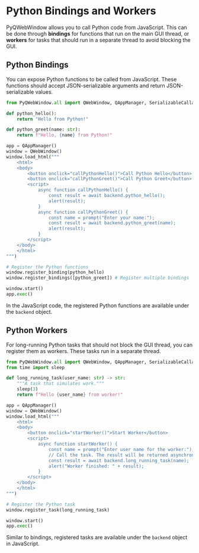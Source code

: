 # Python Bindings and Workers

PyQWebWindow allows you to call Python code from JavaScript. This can be done through **bindings** for functions that run on the main GUI thread, or **workers** for tasks that should run in a separate thread to avoid blocking the GUI.

## Python Bindings

You can expose Python functions to be called from JavaScript. These functions should accept JSON-serializable arguments and return JSON-serializable values.

```python
from PyQWebWindow.all import QWebWindow, QAppManager, SerializableCallable

def python_hello():
    return "Hello from Python!"

def python_greet(name: str):
    return f"Hello, {name} from Python!"

app = QAppManager()
window = QWebWindow()
window.load_html("""
    <html>
    <body>
        <button onclick="callPythonHello()">Call Python Hello</button>
        <button onclick="callPythonGreet()">Call Python Greet</button>
        <script>
            async function callPythonHello() {
                const result = await backend.python_hello();
                alert(result);
            }
            async function callPythonGreet() {
                const name = prompt("Enter your name:");
                const result = await backend.python_greet(name);
                alert(result);
            }
        </script>
    </body>
    </html>
""")

# Register the Python functions
window.register_binding(python_hello)
window.register_bindings([python_greet]) # Register multiple bindings

window.start()
app.exec()
```

In the JavaScript code, the registered Python functions are available under the `backend` object.

## Python Workers

For long-running Python tasks that should not block the GUI thread, you can register them as workers. These tasks run in a separate thread.

```python
from PyQWebWindow.all import QWebWindow, QAppManager, SerializableCallable
from time import sleep

def long_running_task(user_name: str) -> str:
    """A task that simulates work."""
    sleep(3)
    return f"Hello {user_name} from worker!"

app = QAppManager()
window = QWebWindow()
window.load_html("""
    <html>
    <body>
        <button onclick="startWorker()">Start Worker</button>
        <script>
            async function startWorker() {
                const name = prompt("Enter user name for the worker:");
                // Call the task. The result will be returned asynchronously.
                const result = await backend.long_running_task(name);
                alert("Worker finished: " + result);
            }
        </script>
    </body>
    </html>
""")

# Register the Python task
window.register_task(long_running_task)

window.start()
app.exec()
```

Similar to bindings, registered tasks are available under the `backend` object in JavaScript.
